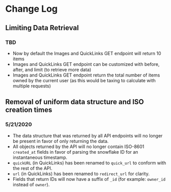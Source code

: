 # Change Log

## Limiting Data Retrieval

### TBD

* Now by default the Images and QuickLinks GET endpoint will return 10 items
* Images and QuickLinks GET endpoint can be customized with before, after, and limit (to retrieve more data)
* Images and QuickLinks GET endpoint return the total number of items owned by the current user (as this would be taxing to calculate with multiple requests)

## Removal of uniform data structure and ISO creation times

### 5/21/2020

* The data structure that was returned by all API endpoints will no longer be present in favor of only returning the data.
* All objects returned by the API will no longer contain ISO-8601 `created_at` fields in favor of parsing the snowflake ID for an instantaneous timestamp.
* `quickURL` (in QuickLinks) has been renamed to `quick_url` to conform with the rest of the API.
* `url` (in QuickLinks) has been renamed to `redirect_url` for clarity.
* Fields that return IDs will now have a suffix of `_id` (for example: `owner_id` instead of `owner`).
